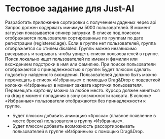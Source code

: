 # Тестовое задание для Just-AI

Разработать приложение сортировки с получением даднных через api
Запрос должен содержать минимум 5000 пользователей. В момент загрузки показывается спинер загрузки. В списке под поиском отображаются пользователи сортированные по группам по дате регистрации (registered.age). Если в группе нет пользователей, группа отображается со стилем disabled. Группы можно независимо раскрывать и закрывать чтобы увидеть список пользователей в группе.
Поиск локально ищет пользователей по имени и фамилии или вхождением подстроки в имя или фамилию. При поиске пользователи отображаются с принадлежностью к группе:
Будет плюсом сделать подсветку найденного вхождения.
Пользователей должно быть можно перемещать в список «Избранные» с помощью Drag&Drop с подсветкой колонки «Избранные» в момент захвата карточки пользователя. Перемещать карточку можно за любое место. Курсор должен меняться на drag в момент попадания в зону возможности захвата.
В колонке «Избранные» пользователи отображаются без принадлежности к группе.
- Будет плюсом добавить анимацию «броска» (плавное появление в месте броска) пользователя в группу «Избранные».
- Будет плюсом добавить возможность рассортировывать пользователей в группе «Избранные» с помощью Drag&Drop.
